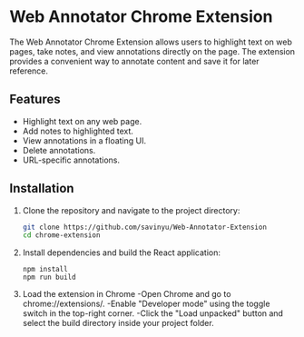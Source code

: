 # Web Annotator Chrome Extension

The Web Annotator Chrome Extension allows users to highlight text on web pages, take notes, and view annotations directly on the page. The extension provides a convenient way to annotate content and save it for later reference.

## Features

- Highlight text on any web page.
- Add notes to highlighted text.
- View annotations in a floating UI.
- Delete annotations.
- URL-specific annotations.

## Installation

1. Clone the repository and navigate to the project directory:

   ```bash
   git clone https://github.com/savinyu/Web-Annotator-Extension
   cd chrome-extension
   ```
2. Install dependencies and build the React application:
   ```
   npm install
   npm run build
   ```
3. Load the extension in Chrome
   -Open Chrome and go to chrome://extensions/.
   -Enable "Developer mode" using the toggle switch in the top-right corner.
   -Click the "Load unpacked" button and select the build directory inside your project folder.

